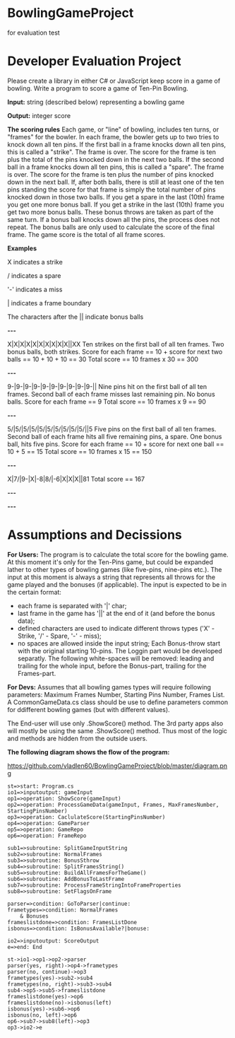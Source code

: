 # BowlingGameProject
for evaluation test

# Developer Evaluation Project
Please create a library in either C# or JavaScript keep score in a game of bowling. Write a program to score a game of Ten-Pin Bowling.

**Input:** string (described below) representing a bowling game

**Output:** integer score

**The scoring rules**
Each game, or "line" of bowling, includes ten turns, or "frames" for the bowler.
In each frame, the bowler gets up to two tries to knock down all ten pins.
If the first ball in a frame knocks down all ten pins, this is called a "strike". The frame is over. The score
for the frame is ten plus the total of the pins knocked down in the next two balls.
If the second ball in a frame knocks down all ten pins, this is called a "spare". The frame is over. The score for the frame is ten plus the number of pins knocked down in the next ball.
If, after both balls, there is still at least one of the ten pins standing the score for that frame is simply
the total number of pins knocked down in those two balls.
If you get a spare in the last (10th) frame you get one more bonus ball. If you get a strike in the last (10th) frame you get two more bonus balls.
These bonus throws are taken as part of the same turn. If a bonus ball knocks down all the pins, the process does not repeat. The bonus balls are only used to calculate the score of the final frame.
The game score is the total of all frame scores.



**Examples**

X indicates a strike

/ indicates a spare

'-' indicates a miss

| indicates a frame boundary

The characters after the || indicate bonus balls

**---**

X|X|X|X|X|X|X|X|X|X||XX
Ten strikes on the first ball of all ten frames.
Two bonus balls, both strikes.
Score for each frame == 10 + score for next two balls == 10 + 10 + 10 == 30
Total score == 10 frames x 30 == 300

**---**

9-|9-|9-|9-|9-|9-|9-|9-|9-|9-||
Nine pins hit on the first ball of all ten frames.
Second ball of each frame misses last remaining pin.
No bonus balls.
Score for each frame == 9
Total score == 10 frames x 9 == 90

**---**

5/|5/|5/|5/|5/|5/|5/|5/|5/|5/||5
Five pins on the first ball of all ten frames.
Second ball of each frame hits all five remaining pins, a spare.
One bonus ball, hits five pins.
Score for each frame == 10 + score for next one
ball == 10 + 5 == 15
Total score == 10 frames x 15 == 150

**---**

X|7/|9-|X|-8|8/|-6|X|X|X||81
Total score == 167

**---**

**---**


# Assumptions and Decissions

**For Users:**
The program is to calculate the total score for the bowling game. At this moment it's only for the Ten-Pins game, but could be expanded lather to other types of bowling games (like five-pins, nine-pins etc.).
The input at this moment is always a string that represents all throws for the game played and the bonuses (if applicable). The input is expected to be in the certain format:
 - each frame is separated with '|' char;
 - last frame in the game has '||' at the end of it (and before the bonus data);
 - defined characters are used to indicate different throws types ('X' - Strike, '/' - Spare, '-' - miss);
 - no spaces are allowed inside the input string;
Each Bonus-throw start with the original starting 10-pins.
The Loggin part would be developed separatly.
The following white-spaces will be removed: leading and trailing for the whole input, before the Bonus-part, trailing for the Frames-part.


**For Devs:**
Assumes that all bowling games types will require following parameters: Maximum Frames Number, Starting Pins Number, Frames List.
A CommonGameData.cs class should be use to define parameters common for ddifferent bowling games (but with different values).

The End-user will use only .ShowScore() method. The 3rd party apps also will mostly be using the same .ShowScore() method. Thus most of the logic and methods are hidden from the outside users.

**The following diagram shows the flow of the program:**

https://github.com/vladlen60/BowlingGameProject/blob/master/diagram.png

```flow
st=>start: Program.cs
io1=>inputoutput: gameInput
op1=>operation: ShowScore(gameInput)
op2=>operation: ProcessGameData(gameInput, Frames, MaxFramesNumber, StartingPinsNumber)
op3=>operation: CaclulateScore(StartingPinsNumber)
op4=>operation: GameParser
op5=>operation: GameRepo
op6=>operation: FrameRepo

sub1=>subroutine: SplitGameInputString
sub2=>subroutine: NormalFrames
sub3=>subroutine: BonusSthrow
sub4=>subroutine: SplitFramesString()
sub5=>subroutine: BuildAllFramesForTheGame()
sub6=>subroutine: AddBonusToLastFrame
sub7=>subroutine: ProcessFrameStringIntoFrameProperties
sub8=>subroutine: SetFlagsOnFrame

parser=>condition: GoToParser|continue:
frametypes=>condition: NormalFrames
    & Bonuses
frameslistdone=>condition: FramesListDone    
isbonus=>condition: IsBonusAvailable?|bonuse:

io2=>inputoutput: ScoreOutput
e=>end: End

st->io1->op1->op2->parser
parser(yes, right)->op4->frametypes
parser(no, continue)->op3
frametypes(yes)->sub2->sub4
frametypes(no, right)->sub3->sub4
sub4->op5->sub5->frameslistdone
frameslistdone(yes)->op6
frameslistdone(no)->isbonus(left)
isbonus(yes)->sub6->op6
isbonus(no, left)->op6
op6->sub7->sub8(left)->op3
op3->io2->e
```

